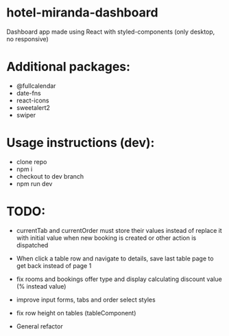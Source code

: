 # hotel-miranda-dashboard

Dashboard app made using React with styled-components (only desktop, no responsive)

# Additional packages:

- @fullcalendar
- date-fns
- react-icons
- sweetalert2
- swiper

# Usage instructions (dev):

- clone repo
- npm i
- checkout to dev branch
- npm run dev

# TODO:
- currentTab and currentOrder must store their values instead of replace it with initial value when new booking is created or other action is dispatched
- When click a table row and navigate to details, save last table page to get back instead of page 1
- fix rooms and bookings offer type and display calculating discount value (% instead value)

- improve input forms, tabs and order select styles
- fix row height on tables (tableComponent)
- General refactor